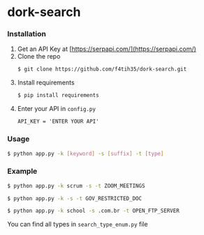 # dork-search

### Installation

1. Get an API Key at [https://serpapi.com/](https://serpapi.com/)
2. Clone the repo
   ```sh
   $ git clone https://github.com/f4tih35/dork-search.git
   ```
3. Install requirements
   ```sh
   $ pip install requirements
   ```
4. Enter your API in `config.py`
   ```PY
   API_KEY = 'ENTER YOUR API'

### Usage
```sh
$ python app.py -k [keyword] -s [suffix] -t [type]
```

### Example
```sh
$ python app.py -k scrum -s -t ZOOM_MEETINGS
```
```sh
$ python app.py -k -s -t GOV_RESTRICTED_DOC
```
```bash
$ python app.py -k school -s .com.br -t OPEN_FTP_SERVER
```
You can find all types in ```search_type_enum.py``` file
